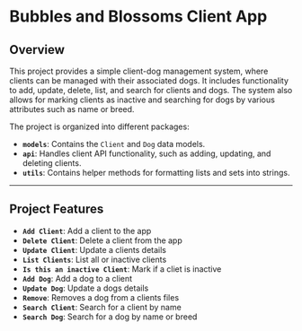# Bubbles and Blossoms Client App

## Overview

This project provides a simple client-dog management system, where clients can be managed with their associated dogs. It includes functionality to add, update, delete, list, and search for clients and dogs. 
The system also allows for marking clients as inactive and searching for dogs by various attributes such as name or breed.

The project is organized into different packages:

- **`models`**: Contains the `Client` and `Dog` data models.
- **`api`**: Handles client API functionality, such as adding, updating, and deleting clients.
- **`utils`**: Contains helper methods for formatting lists and sets into strings.

---
## Project Features
- **`Add Client`**: Add a client to the app                       
- **`Delete Client`**: Delete a client from the app
- **`Update Client`**: Update a clients details
- **`List Clients`**: List all or inactive clients
- **`Is this an inactive Client`**: Mark if a cliet is inactive
- **`Add Dog`**: Add a dog to a client
- **`Update Dog`**: Update a dogs details
- **`Remove`**: Removes a dog from a clients files
- **`Search Client`**: Search for a client by name
-  **`Search Dog`**: Search for a dog by name or breed
